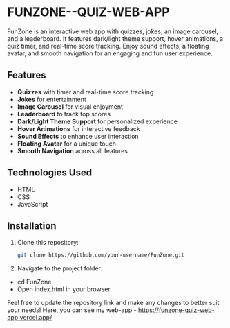 # FUNZONE--QUIZ-WEB-APP
FunZone is an interactive web app with quizzes, jokes, an image carousel, and a leaderboard. It features dark/light theme support, hover animations, a quiz timer, and real-time score tracking. Enjoy sound effects, a floating avatar, and smooth navigation for an engaging and fun user experience.

## Features

- **Quizzes** with timer and real-time score tracking
- **Jokes** for entertainment
- **Image Carousel** for visual enjoyment
- **Leaderboard** to track top scores
- **Dark/Light Theme Support** for personalized experience
- **Hover Animations** for interactive feedback
- **Sound Effects** to enhance user interaction
- **Floating Avatar** for a unique touch
- **Smooth Navigation** across all features

## Technologies Used

- HTML
- CSS
- JavaScript

## Installation

1. Clone this repository:
   ```bash
   git clone https://github.com/your-username/FunZone.git
   
2. Navigate to the project folder:
- cd FunZone
- Open index.html in your browser.

Feel free to update the repository link and make any changes to better suit your needs!
Here, you can see my web-app - https://funzone-quiz-web-app.vercel.app/
